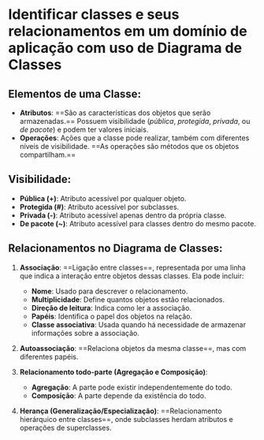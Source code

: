 # **Identificar classes e seus relacionamentos em um domínio de aplicação com uso de Diagrama de Classes**

## Elementos de uma Classe:

- **Atributos**: ==São as características dos objetos que serão armazenadas.== Possuem visibilidade (*pública*, *protegida*, *privada*, ou *de pacote*) e podem ter valores iniciais.
- **Operações**: Ações que a classe pode realizar, também com diferentes níveis de visibilidade. ==As operações são métodos que os objetos compartilham.==

## Visibilidade:

- **Pública (+)**: Atributo acessível por qualquer objeto.
- **Protegida (#)**: Atributo acessível por subclasses.
- **Privada (-)**: Atributo acessível apenas dentro da própria classe.
- **De pacote (~)**: Atributo acessível para classes dentro do mesmo pacote.

## Relacionamentos no Diagrama de Classes:

1. **Associação**: ==Ligação entre classes==, representada por uma linha que indica a interação entre objetos dessas classes. Ela pode incluir:
   - **Nome**: Usado para descrever o relacionamento.
   - **Multiplicidade**: Define quantos objetos estão relacionados.
   - **Direção de leitura**: Indica como ler a associação.
   - **Papéis**: Identifica o papel dos objetos na relação.
   - **Classe associativa**: Usada quando há necessidade de armazenar informações sobre a associação.

2. **Autoassociação**: ==Relaciona objetos da mesma classe==, mas com diferentes papéis.

3. **Relacionamento todo-parte (Agregação e Composição)**:
   - **Agregação**: A parte pode existir independentemente do todo.
   - **Composição**: A parte depende da existência do todo.

4. **Herança (Generalização/Especialização)**: ==Relacionamento hierárquico entre classes==, onde subclasses herdam atributos e operações de superclasses.
